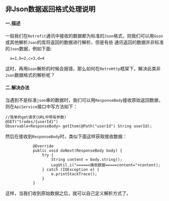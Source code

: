 ## 非Json数据返回格式处理说明

#### 一.描述
一般我们在`Retrofit`通讯中接收的数据都为标准的`Json`格式，则我们可以用`Gson`或其他解析`Json`的库将返回的数据进行解析，但是有些
通讯返回的数据并非标准的`Json`数据，例如下面:
```
  a=1,b=2,c=3,d=4
```
这时，再用`Gson`解析的时候会报错，那么如何在`RetroHttp`框架下，解决此类非`Json`数据格式的解析呢？

#### 二.解决办法
当遇到不是标准`json`串的数据时，我们可以用`ResponseBody`接收原始返回数据，则在`ApiService`接口中写方法如下：
```
//简单的get请求(URL中带有参数)
@GET("trades/{userId}")
Observable<ResponseBody> getItem(@Path("userId") String userId);
```
然后在接收到`ResponseBody`时，类似下面这样获取接收数据：
```
            @Override
            public void doNext(ResponseBody body) {
                try {
                    String content = body.string();
                    LogUtil.i("======接收数据=====content="+content);
                } catch (IOException e) {
                    e.printStackTrace();
                }
            }
```
这样，当我们收到原始数据之后，就可以自己定义解析方式了。
